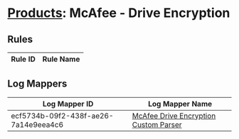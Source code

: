 # [Products](README.md): McAfee - Drive Encryption

## Rules

|Rule ID|Rule Name|
|----|----|


## Log Mappers

|Log Mapper ID|Log Mapper Name|
|----|----|
|ecf5734b-09f2-438f-ae26-7a14e9eea4c6|[McAfee Drive Encryption Custom Parser](../mappings/ecf5734b-09f2-438f-ae26-7a14e9eea4c6.md)|


